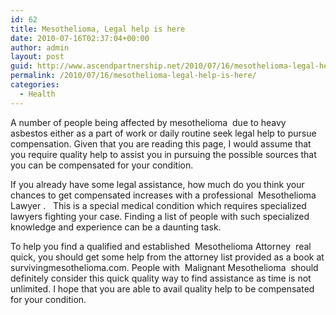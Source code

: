 ```yaml
---
id: 62
title: Mesothelioma, Legal help is here
date: 2010-07-16T02:37:04+00:00
author: admin
layout: post
guid: http://www.ascendpartnership.net/2010/07/16/mesothelioma-legal-help-is-here/
permalink: /2010/07/16/mesothelioma-legal-help-is-here/
categories:
  - Health
---
```

A number of people being affected by mesothelioma  due to heavy asbestos either as a part of work or daily routine seek legal help to pursue compensation. Given that you are reading this page, I would assume that you require quality help to assist you in pursuing the possible sources that you can be compensated for your condition.

If you already have some legal assistance, how much do you think your chances to get compensated increases with a professional &nbsp;Mesothelioma Lawyer&nbsp;.   This is a special medical condition which requires specialized lawyers fighting your case. Finding a list of people with such specialized knowledge and experience can be a daunting task.

To help you find a qualified and established &nbsp;Mesothelioma Attorney&nbsp; real quick, you should get some help from the attorney list provided as a book at survivingmesothelioma.com. People with &nbsp;Malignant Mesothelioma&nbsp; should definitely consider this quick quality way to find assistance as time is not unlimited. I hope that you are able to avail quality help to be compensated for your condition.